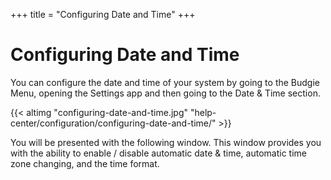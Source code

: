 +++
title = "Configuring Date and Time"
+++
# Configuring Date and Time

You can configure the date and time of your system by going to the Budgie Menu, opening the Settings app and then going to the Date & Time section.

{{< altimg "configuring-date-and-time.jpg" "help-center/configuration/configuring-date-and-time/" >}}

You will be presented with the following window. This window provides you with the ability to enable / disable automatic date & time, automatic time zone changing, and the time format.
